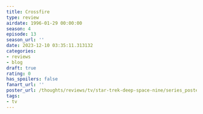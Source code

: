 ```yaml
---
title: Crossfire
type: review
airdate: 1996-01-29 00:00:00
season: 4
episode: 13
season_url: ''
date: 2023-12-10 03:35:11.313132
categories:
- reviews
- blog
draft: true
rating: 0
has_spoilers: false
fanart_url: ''
poster_url: /thoughts/reviews/tv/star-trek-deep-space-nine/series_poster.jpg
tags:
- tv
---
```


